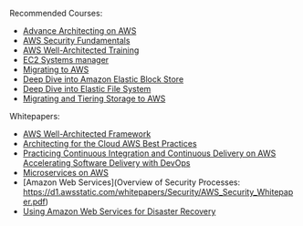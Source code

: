 Recommended Courses:

-   [Advance Architecting on AWS](https://aws.amazon.com/training/course-descriptions/advanced-architecting/)
-   [AWS Security Fundamentals](https://aws.amazon.com/training/course-descriptions/security-fundamentals/)
-   [AWS Well-Architected Training](https://www.aws.training/learningobject/curriculum?id=12049)
-   [EC2 Systems manager](https://www.aws.training/learningobject/curriculum?id=13830)
-   [Migrating to AWS](https://www.aws.training/training/schedule?courseId=10026)
-   [Deep Dive into Amazon Elastic Block Store](https://www.aws.training/learningobject/wbc?id=16362)
-   [Deep Dive into Elastic File System](https://www.aws.training/learningobject/curriculum?id=25384)
-   [Migrating and Tiering Storage to AWS](https://www.aws.training/learningobject/wbc?id=16368)



Whitepapers:

-   [AWS Well-Architected Framework](https://d0.awsstatic.com/whitepapers/architecture/AWS_Well-Architected_Framework.pdf)
-   [Architecting for the Cloud AWS Best Practices](https://d1.awsstatic.com/whitepapers/AWS_Cloud_Best_Practices.pdf)
-   [Practicing Continuous Integration and Continuous Delivery on AWS Accelerating Software Delivery with DevOps](https://d1.awsstatic.com/whitepapers/DevOps/practicing-continuous-integration-continuous-delivery-on-AWS.pdf) 
-   [Microservices on AWS](https://d1.awsstatic.com/whitepapers/microservices-on-aws.pdf)
-   [Amazon Web Services](Overview of Security Processes: https://d1.awsstatic.com/whitepapers/Security/AWS_Security_Whitepaper.pdf)
-   [Using Amazon Web Services for Disaster Recovery](http://d36cz9buwru1tt.cloudfront.net/AWS_Disaster_Recovery.pdf)
